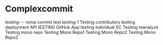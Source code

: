 # Complexcommit
testing---
roma commit test
testing 1
Testing contributors
testing deployment API
tESTING GitHub App
testing individual SC
Testing reanalyze
Testing mono repo
Testing Mono Repo1
Testing Mono Repo2
Testing Mono Repo2
